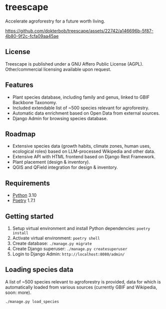 # treescape
Accelerate agroforestry for a future worth living.

https://github.com/dokterbob/treescape/assets/22742/a146696b-5f87-4b80-9f2c-fcfa09aa45ae

## License
Treescape is published under a GNU Affero Public License (AGPL).
Other/commercial licensing available upon request.

## Features
* Plant species database, including family and genus, linked to GBIF Backbone Taxonomy.
* Included extendable list of ~500 species relevant for agroforestry.
* Automatic data enrichment based on Open Data from external sources.
* Django Admin for browsing species database.

## Roadmap
* Extensive species data (growth habits, climate zones, human uses, ecological roles) based on LLM-processed Wikipedia and other data.
* Extensive API with HTML frontend based on Django Rest Framework.
* Plant placement (design & inventory).
* QGIS and QField integration for design & inventory.

## Requirements
* [Python](https://www.python.org/downloads/) 3.10
* [Poetry](https://python-poetry.org/) 1.7.1

## Getting started
1. Setup virtual environment and install Python dependencies: `poetry install`
2. Activate virtual environment: `poetry shell`
3. Create database: `./manage.py migrate`
4. Create Django superuser: `./manage.py createsuperuser`
5. Login to Django Admin: `http://localhost:8080/admin/`

## Loading species data
A list of ~500 species relevant to agroforestry is provided, data for which is automatically loaded from various sources (currently GBIF and Wikipedia, soon: more).

`./manage.py load_species`

